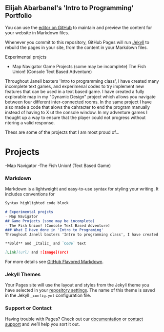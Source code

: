 ## Elijah Abarbanel's 'Intro to Programming' Portfolio

You can use the [editor on GitHub](https://github.com/ElijahAbarbanel/ElijahAbarbanel.github.io/edit/master/README.md) to maintain and preview the content for your website in Markdown files.

Whenever you commit to this repository, GitHub Pages will run [Jekyll](https://jekyllrb.com/) to rebuild the pages in your site, from the content in your Markdown files.

 Experimental projcts
- Map Navigator
 Game Projects (some may be incomplete)
 The Fish Union! (Console Text Based Adventure)
 
Throughout Janell baxters 'Intro to programming class', I have created many incomplete text games, and experimenal codes to try implement new features that can be used in a text based game. I have created a fully explorable map in my "Dynamic Design" project which allows you navigate between four different inter-connected rooms. In the same project I have also made a code that alows the cahracter to end the program manually instead of having to X ut the console window. In my adventure games I thought up a way to ensure that the player could not progress without ntering a valid response.

Thess are some of the projects that I am most proud of...
# Projects
-Map Navigator
-The Fish Union! (Text Based Game)


### Markdown

Markdown is a lightweight and easy-to-use syntax for styling your writing. It includes conventions for

```markdown
Syntax highlighted code block

# Experimental projcts
- Map Navigator
## Game Projects (some may be incomplete)
- The Fish Union! (Console Text Based Adventure)
### What I Have done in 'Intro to Programing'
Throughout Janell baxters 'Intro to programming class', I have created many incomplete text games, and experimenal codes to try implement new features that can be used in a text based game. I have created a fully explorable map in my "Dynamic Design" project which allows you navigate between four different inter-connected rooms. In the same project I have also made a code that alows the cahracter to end the program manually instead of having to X ut the console window. In my adventure games I thought up a way to ensure that the player could not progress without ntering a valid response.

**Bold** and _Italic_ and `Code` text

[Link](url) and ![Image](src)
```

For more details see [GitHub Flavored Markdown](https://guides.github.com/features/mastering-markdown/).

### Jekyll Themes

Your Pages site will use the layout and styles from the Jekyll theme you have selected in your [repository settings](https://github.com/ElijahAbarbanel/ElijahAbarbanel.github.io/settings). The name of this theme is saved in the Jekyll `_config.yml` configuration file.

### Support or Contact

Having trouble with Pages? Check out our [documentation](https://help.github.com/categories/github-pages-basics/) or [contact support](https://github.com/contact) and we’ll help you sort it out.
